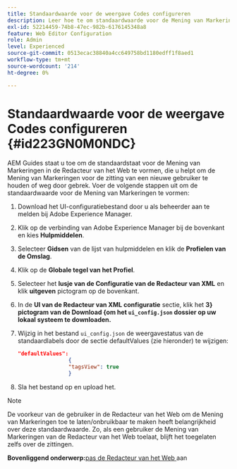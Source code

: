 ```yaml
---
title: Standaardwaarde voor de weergave Codes configureren
description: Leer hoe te om standaardwaarde voor de Mening van Markeringen te vormen
exl-id: 52214459-74b8-47ec-982b-6176145348a8
feature: Web Editor Configuration
role: Admin
level: Experienced
source-git-commit: 0513ecac38840a4cc649758bd1180edff1f8aed1
workflow-type: tm+mt
source-wordcount: '214'
ht-degree: 0%

---
```


# Standaardwaarde voor de weergave Codes configureren {#id223GN0M0NDC}

AEM Guides staat u toe om de standaardstaat voor de Mening van Markeringen in de Redacteur van het Web te vormen, die u helpt om de Mening van Markeringen voor de zitting van een nieuwe gebruiker te houden of weg door gebrek. Voer de volgende stappen uit om de standaardwaarde voor de Mening van Markeringen te vormen:

1. Download het UI-configuratiebestand door u als beheerder aan te melden bij Adobe Experience Manager.
1. Klik op de verbinding van Adobe Experience Manager bij de bovenkant en kies **Hulpmiddelen**.
1. Selecteer **Gidsen** van de lijst van hulpmiddelen en klik de **Profielen van de Omslag**.
1. Klik op de **Globale tegel van het Profiel**.
1. Selecteer het **lusje van de Configuratie van de Redacteur van XML** en klik **uitgeven** pictogram op de bovenkant.
1. In de **UI van de Redacteur van XML configuratie** sectie, klik het **3&rbrace; pictogram van de Download &lbrace;om het `ui_config.json` dossier op uw lokaal systeem te downloaden.**
1. Wijzig in het bestand `ui_config.json` de weergavestatus van de standaardlabels door de sectie defaultValues (zie hieronder) te wijzigen:

   ```json
   "defaultValues":
                   {
                   "tagsView": true
                   }
   ```

1. Sla het bestand op en upload het.

>[!NOTE]
>
> De voorkeur van de gebruiker in de Redacteur van het Web om de Mening van Markeringen toe te laten/onbruikbaar te maken heeft belangrijkheid over deze standaardwaarde. Zo, als een gebruiker de Mening van Markeringen van de Redacteur van het Web toelaat, blijft het toegelaten zelfs over de zittingen.

**Bovenliggend onderwerp:**&#x200B;[ pas de Redacteur van het Web ](conf-web-editor.md) aan
